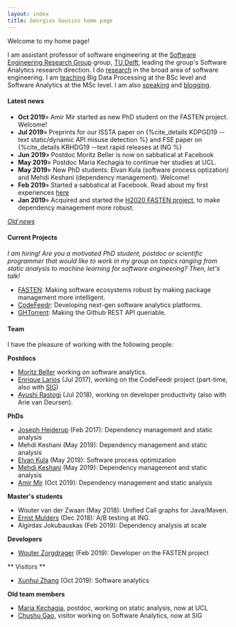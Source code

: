 ```yaml
---
layout: index
title: Georgios Gousios home page
---
```


Welcome to my home page!

I am assistant professor of software engineering at the [Software Engineering
Research Group](http://swerl.tudelft.nl/bin/view/Main/WebHome) group, [TU
Delft](http://www.tudelft.nl), leading the group's Software Analytics research
direction. I do [research](research.html) in the broad area of software
engineering. I am [teaching](teaching.html) Big Data Processing
at the BSc level and Software Analytics at the MSc level.
I am also [speaking](talks.html) and [blogging](/blog/).

#### Latest news

* **Oct 2019**&raquo; Amir Mir started as new PhD student on the FASTEN project. Welcome!
* **Jul 2019**&raquo; Preprints for our ISSTA paper on {%cite_details KDPGD19 --text static/dynamic API misuse detection %} and FSE paper on {%cite_details KRHDG19 --text rapid releases at ING %}
* **Jun 2019**&raquo; Postdoc Moritz Beller is now on sabbatical at Facebook
* **May 2019**&raquo; Postdoc Maria Kechagia to continue her studies at UCL.
* **May 2019**&raquo; New PhD students: Elvan Kula (software process optization) and Mehdi Keshani (dependency management). Welcome!
* **Feb 2019**&raquo; Started a sabbatical at Facebook. Read about my
  first experiences [here](https://t.co/9bX8CGwyIm)
* **Jan 2019**&raquo; Acquired and started the [H2020 FASTEN project](http://fasten-project.eu), to make dependency management more robust.

_[Old news](oldnews.html)_

#### Current Projects

_I am hiring! Are you a motivated PhD student, postdoc or scientific
programmer that would like to work in my group on topics ranging from static
analysis to machine learning for software engineering? Then, let's talk!_

* [FASTEN](http://fasten-project.eu): Making software ecosystems robust by
  making package management more intelligent.
* [CodeFeedr](http://codefeedr.github.io): Developing next-gen software analytics platforms.
* [GHTorrent](http://ghtorrent.org): Making the Github REST API queriable.

#### Team

I have the pleasure of working with the following people:

**Postdocs**

* [Moritz Beller](https://inventitech.com) working on software analytics.
* [Enrique Larios](https://www.linkedin.com/in/enrique-larios-vargas/) (Jul 2017), working on the CodeFeedr project (part-time, also with [SIG](http://sig.nl))
* [Ayushi Rastogi](https://ayushirastogi.github.io) (Jul 2018), working on developer productivity (also with Arie van Deursen).

**PhDs**

* [Joseph Hejderup](https://nl.linkedin.com/in/josephhejderup) (Feb 2017): Dependency management and static analysis
* Mehdi Keshani (May 2019): Dependency management and static analysis
* [Elvan Kula](https://www.linkedin.com/in/elvan-kula/) (May 2019): Software process optimization
* [Mehdi Keshani](https://www.linkedin.com/in/mehdi-keshani-73b751158/) (May 2019): Dependency management and static analysis
* [Amir Mir](https://www.linkedin.com/in/mir93/) (Oct 2019): Dependency management and static analysis

**Master's students**

* Wouter van der Zwaan (May 2018): Unified Call graphs for Java/Maven.
* [Ernst Mulders](https://www.linkedin.com/in/ernst-mulders/) (Dec 2018): A/B testing at  ING.
* Algirdas Jokubauskas (Feb 2019): Dependency analysis at scale

**Developers**

* [Wouter Zorgdrager](https://www.linkedin.com/in/wouter-zorgdrager-a4746512a/?originalSubdomain=nl) (Feb 2019): Developer on the FASTEN project

** Visitors **

* [Xunhui Zhang](https://github.com/zhangxunhui) (Oct 2019): Software analytics

**Old team members**

* [Maria Kechagia](https://mkechagia.github.io), postdoc, working on static analysis, now at UCL
* [Chushu Gao](https://www.linkedin.com/in/gaochushu/?originalSubdomain=nl),
  visitor working on Software Analytics, now at SIG
